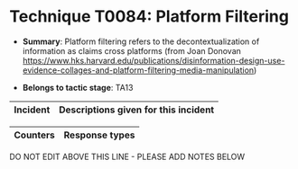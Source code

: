 # Technique T0084: Platform Filtering

* **Summary**: Platform filtering refers to the decontextualization of information as claims cross platforms (from Joan Donovan https://www.hks.harvard.edu/publications/disinformation-design-use-evidence-collages-and-platform-filtering-media-manipulation)

* **Belongs to tactic stage**: TA13


| Incident | Descriptions given for this incident |
| -------- | -------------------- |



| Counters | Response types |
| -------- | -------------- |


DO NOT EDIT ABOVE THIS LINE - PLEASE ADD NOTES BELOW